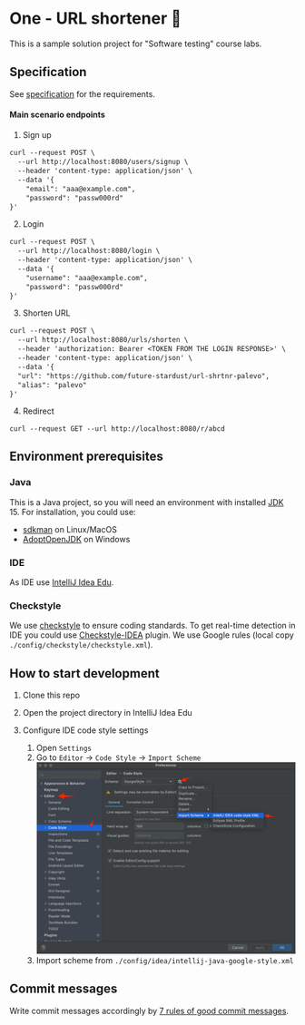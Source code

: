 # One - URL shortener 🍭

This is a sample solution project for "Software testing" course labs.

## Specification

See
[specification](https://docs.google.com/document/d/1RIQWpiXRuxUmI_VhMZjo-UgxMxjEIXIpC2tmMY_ZpuE/edit)
for the requirements.

#### Main scenario endpoints

1. Sign up

```shell
curl --request POST \
  --url http://localhost:8080/users/signup \
  --header 'content-type: application/json' \
  --data '{
	"email": "aaa@example.com",
	"password": "passw000rd"
}'
```

2. Login

```shell
curl --request POST \
  --url http://localhost:8080/login \
  --header 'content-type: application/json' \
  --data '{
	"username": "aaa@example.com",
	"password": "passw000rd"
}'
```

3. Shorten URL

```shell
curl --request POST \
  --url http://localhost:8080/urls/shorten \
  --header 'authorization: Bearer <TOKEN FROM THE LOGIN RESPONSE>' \
  --header 'content-type: application/json' \
  --data '{
  "url": "https://github.com/future-stardust/url-shrtnr-palevo",
  "alias": "palevo"
}'
```

4. Redirect

```shell
curl --request GET --url http://localhost:8080/r/abcd
```

## Environment prerequisites

### Java
This is a Java project, so you will need an environment with installed [JDK] 15. For installation, 
you could use:
- [sdkman] on Linux/MacOS 
- [AdoptOpenJDK] on Windows

### IDE  
As IDE use [IntelliJ Idea Edu].

### Checkstyle
We use [checkstyle] to ensure coding standards. To get real-time detection in IDE you could use [Checkstyle-IDEA] 
plugin. We use Google rules (local copy `./config/checkstyle/checkstyle.xml`).

## How to start development

1. Clone this repo
2. Open the project directory in IntelliJ Idea Edu
3. Configure IDE code style settings
  
    1. Open `Settings`
    2. Go to `Editor` -> `Code Style` -> `Import Scheme`
       ![Settings screenshot](./media/code-style-import.png)
    3. Import scheme from `./config/idea/intellij-java-google-style.xml`

## Commit messages

Write commit messages accordingly by [7 rules of good commit messages].
  
[JDK]: https://en.wikipedia.org/wiki/Java_Development_Kit
[IntelliJ Idea Edu]: https://www.jetbrains.com/idea-edu/
[sdkman]: https://sdkman.io/
[AdoptOpenJDK]: https://adoptopenjdk.net/
[7 rules of good commit messages]: https://chris.beams.io/posts/git-commit/#seven-rules
[Micronaut]: https://micronaut.io/
[checkstyle]: https://checkstyle.org/
[Checkstyle-IDEA]: https://plugins.jetbrains.com/plugin/1065-checkstyle-idea
